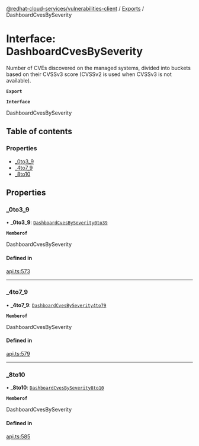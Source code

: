 [@redhat-cloud-services/vulnerabilities-client](../README.md) / [Exports](../modules.md) / DashboardCvesBySeverity

# Interface: DashboardCvesBySeverity

Number of CVEs discovered on the managed systems, divided into buckets based on their CVSSv3 score (CVSSv2 is used when CVSSv3 is not available).

**`Export`**

**`Interface`**

DashboardCvesBySeverity

## Table of contents

### Properties

- [\_0to3\_9](DashboardCvesBySeverity.md#_0to3_9)
- [\_4to7\_9](DashboardCvesBySeverity.md#_4to7_9)
- [\_8to10](DashboardCvesBySeverity.md#_8to10)

## Properties

### \_0to3\_9

• **\_0to3\_9**: [`DashboardCvesBySeverity0to39`](DashboardCvesBySeverity0to39.md)

**`Memberof`**

DashboardCvesBySeverity

#### Defined in

[api.ts:573](https://github.com/mkholjuraev/javascript-clients/blob/master/packages/vulnerabilities/git-api/api.ts#L573)

___

### \_4to7\_9

• **\_4to7\_9**: [`DashboardCvesBySeverity4to79`](DashboardCvesBySeverity4to79.md)

**`Memberof`**

DashboardCvesBySeverity

#### Defined in

[api.ts:579](https://github.com/mkholjuraev/javascript-clients/blob/master/packages/vulnerabilities/git-api/api.ts#L579)

___

### \_8to10

• **\_8to10**: [`DashboardCvesBySeverity8to10`](DashboardCvesBySeverity8to10.md)

**`Memberof`**

DashboardCvesBySeverity

#### Defined in

[api.ts:585](https://github.com/mkholjuraev/javascript-clients/blob/master/packages/vulnerabilities/git-api/api.ts#L585)

